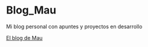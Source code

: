 # Blog_Mau
Mi blog personal con apuntes y proyectos en desarrollo

<a href="https://oscarrangelm.github.io/Blog_Mau/">El blog de Mau</a>
